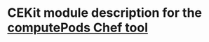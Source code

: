 # CEKit module description for the [computePods Chef tool](https://github.com/computePods/computePodChef) 
